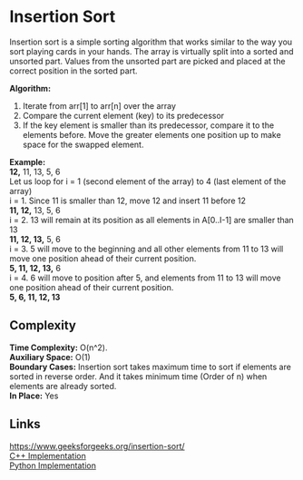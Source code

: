 # Insertion Sort
Insertion sort is a simple sorting algorithm that works similar to the way you sort playing cards in your hands. The array is virtually split into a sorted and unsorted part. Values from the unsorted part are picked and placed at the correct position in the sorted part.  

**Algorithm:**  
1. Iterate from arr[1] to arr[n] over the array
2. Compare the current element (key) to its predecessor
3. If the key element is smaller than its predecessor, compare it to the elements before. Move the greater elements one position up to make space for the swapped element.

**Example:**  
**12,** 11, 13, 5, 6  
Let us loop for i = 1 (second element of the array) to 4 (last element of the array)  
i = 1. Since 11 is smaller than 12, move 12 and insert 11 before 12  
**11, 12,** 13, 5, 6  
i = 2. 13 will remain at its position as all elements in A[0..I-1] are smaller than 13  
**11, 12, 13,** 5, 6  
i = 3. 5 will move to the beginning and all other elements from 11 to 13 will move one position ahead of their current position.  
**5, 11, 12, 13,** 6  
i = 4. 6 will move to position after 5, and elements from 11 to 13 will move one position ahead of their current position.  
**5, 6, 11, 12, 13**  

## Complexity
**Time Complexity:** O(n^2).  
**Auxiliary Space:** O(1)  
**Boundary Cases:** Insertion sort takes maximum time to sort if elements are sorted in reverse order. And it takes minimum time (Order of n) when elements are already sorted.  
**In Place:** Yes  

## Links
https://www.geeksforgeeks.org/insertion-sort/  
[C++ Implementation](InsertionSort.cpp)  
[Python Implementation](InsertionSort.py)  
